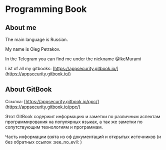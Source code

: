 # Programming Book

## About me

The main language is Russian.

My name is Oleg Petrakov.&#x20;

In the Telegram you can find me under the nickname @IkeMurami

List of all my gitbooks: [https://appsecurity.gitbook.io/](https://appsecurity.gitbook.io/)

## About GitBook

Ссылка: [https://appsecurity.gitbook.io/ppc/](https://appsecurity.gitbook.io/ppc/)

Этот GitBook содержит информацию и заметки по различным аспектам программирования на популярных языках, а так же заметки по сопутствующим технологиям и программам.&#x20;

Часть информации взята из оф документаций и открытых источников (и без обратных ссылок :see\_no\_evil: )
